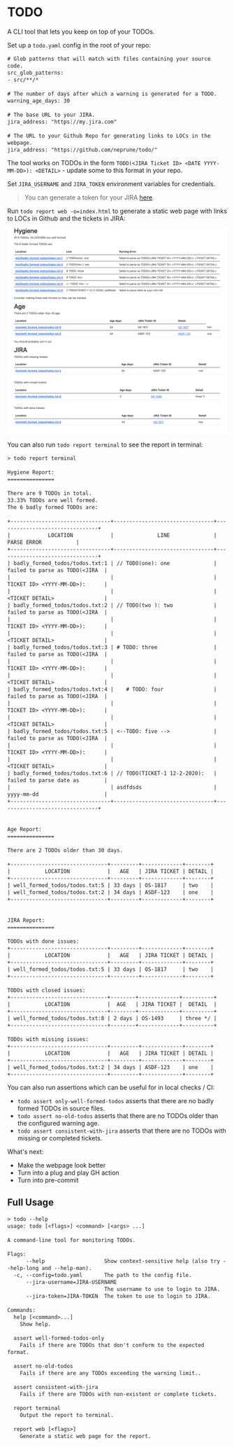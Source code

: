 # TODO

A CLI tool that lets you keep on top of your TODOs.

Set up a `todo.yaml` config in the root of your repo:
```
# Glob patterns that will match with files containing your source code.
src_glob_patterns:
- src/**/*

# The number of days after which a warning is generated for a TODO.
warning_age_days: 30

# The base URL to your JIRA.
jira_address: "https://my.jira.com"

# The URL to your Github Repo for generating links to LOCs in the webpage.
jira_address: "https://github.com/neprune/todo/"
```

The tool works on TODOs in the form `TODO(<JIRA Ticket ID> <DATE YYYY-MM-DD>): <DETAIL>` - update some to this format in your repo.

Set `JIRA_USERNAME` and `JIRA_TOKEN` environment variables for credentials.

> You can generate a token for your JIRA [here](https://id.atlassian.com/manage/api-tokens).

Run `todo report web -o=index.html` to generate a static web page with links to LOCs in Github and the tickets in JIRA:

![Demo](images/demo.png "Demo")


You can also run `todo report terminal` to see the report in terminal:
```
> todo report terminal

Hygiene Report:
===============

There are 9 TODOs in total.
33.33% TODOs are well formed.
The 6 badly formed TODOs are:

+--------------------------------+--------------------------------+--------------------------------+
|            LOCATION            |              LINE              |          PARSE ERROR           |
+--------------------------------+--------------------------------+--------------------------------+
| badly_formed_todos/todos.txt:1 | // TODO(one): one              | failed to parse as TODO(<JIRA  |
|                                |                                | TICKET ID> <YYYY-MM-DD>):      |
|                                |                                | <TICKET DETAIL>                |
| badly_formed_todos/todos.txt:2 | // TODO(two ): two             | failed to parse as TODO(<JIRA  |
|                                |                                | TICKET ID> <YYYY-MM-DD>):      |
|                                |                                | <TICKET DETAIL>                |
| badly_formed_todos/todos.txt:3 | # TODO: three                  | failed to parse as TODO(<JIRA  |
|                                |                                | TICKET ID> <YYYY-MM-DD>):      |
|                                |                                | <TICKET DETAIL>                |
| badly_formed_todos/todos.txt:4 |    # TODO: four                | failed to parse as TODO(<JIRA  |
|                                |                                | TICKET ID> <YYYY-MM-DD>):      |
|                                |                                | <TICKET DETAIL>                |
| badly_formed_todos/todos.txt:5 | <--TODO: five -->              | failed to parse as TODO(<JIRA  |
|                                |                                | TICKET ID> <YYYY-MM-DD>):      |
|                                |                                | <TICKET DETAIL>                |
| badly_formed_todos/todos.txt:6 | // TODO(TICKET-1 12-2-2020):   | failed to parse date as        |
|                                | asdfdsds                       | yyyy-mm-dd                     |
+--------------------------------+--------------------------------+--------------------------------+


Age Report:
===============

There are 2 TODOs older than 30 days.

+-------------------------------+---------+-------------+--------+
|           LOCATION            |   AGE   | JIRA TICKET | DETAIL |
+-------------------------------+---------+-------------+--------+
| well_formed_todos/todos.txt:5 | 33 days | OS-1817     | two    |
| well_formed_todos/todos.txt:2 | 34 days | ASDF-123    | one    |
+-------------------------------+---------+-------------+--------+


JIRA Report:
===============

TODOs with done issues:
+-------------------------------+---------+-------------+--------+
|           LOCATION            |   AGE   | JIRA TICKET | DETAIL |
+-------------------------------+---------+-------------+--------+
| well_formed_todos/todos.txt:5 | 33 days | OS-1817     | two    |
+-------------------------------+---------+-------------+--------+

TODOs with closed issues:
+-------------------------------+--------+-------------+----------+
|           LOCATION            |  AGE   | JIRA TICKET |  DETAIL  |
+-------------------------------+--------+-------------+----------+
| well_formed_todos/todos.txt:8 | 2 days | OS-1493     | three */ |
+-------------------------------+--------+-------------+----------+

TODOs with missing issues:
+-------------------------------+---------+-------------+--------+
|           LOCATION            |   AGE   | JIRA TICKET | DETAIL |
+-------------------------------+---------+-------------+--------+
| well_formed_todos/todos.txt:2 | 34 days | ASDF-123    | one    |
+-------------------------------+---------+-------------+--------+
```

You can also run assertions which can be useful for in local checks / CI:
* `todo assert only-well-formed-todos` asserts that there are no badly formed TODOs in source files.
* `todo assert no-old-todos` asserts that there are no TODOs older than the configured warning age.
* `todo assert consistent-with-jira` asserts that there are no TODOs with missing or completed tickets.

What's next:
* Make the webpage look better
* Turn into a plug and play GH action
* Turn into pre-commit

## Full Usage

```
> todo --help
usage: todo [<flags>] <command> [<args> ...]

A command-line tool for monitoring TODOs.

Flags:
      --help                   Show context-sensitive help (also try --help-long and --help-man).
  -c, --config=todo.yaml       The path to the config file.
      --jira-username=JIRA-USERNAME  
                               The username to use to login to JIRA.
      --jira-token=JIRA-TOKEN  The token to use to login to JIRA.

Commands:
  help [<command>...]
    Show help.

  assert well-formed-todos-only
    Fails if there are TODOs that don't conform to the expected format.

  assert no-old-todos
    Fails if there are any TODOs exceeding the warning limit..

  assert consistent-with-jira
    Fails if there are TODOs with non-existent or complete tickets.

  report terminal
    Output the report to terminal.

  report web [<flags>]
    Generate a static web page for the report.
```
